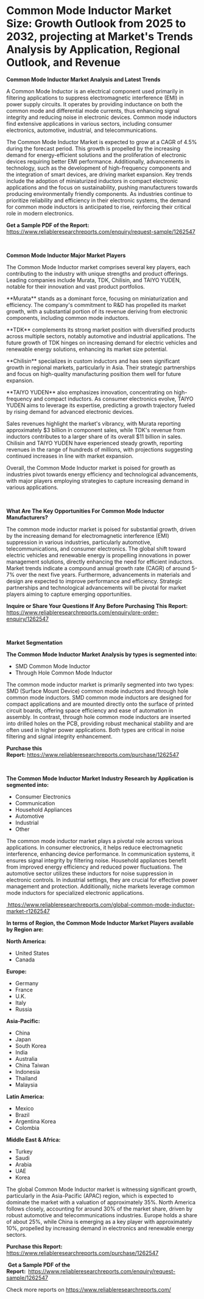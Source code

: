 <p><h1>Common Mode Inductor Market Size: Growth Outlook from 2025 to 2032, projecting at Market's Trends Analysis by Application, Regional Outlook, and Revenue</h1></p><p><strong>Common Mode Inductor Market Analysis and Latest Trends</strong></p>
<p><p>A Common Mode Inductor is an electrical component used primarily in filtering applications to suppress electromagnetic interference (EMI) in power supply circuits. It operates by providing inductance on both the common mode and differential mode currents, thus enhancing signal integrity and reducing noise in electronic devices. Common mode inductors find extensive applications in various sectors, including consumer electronics, automotive, industrial, and telecommunications.</p><p>The Common Mode Inductor Market is expected to grow at a CAGR of 4.5% during the forecast period. This growth is propelled by the increasing demand for energy-efficient solutions and the proliferation of electronic devices requiring better EMI performance. Additionally, advancements in technology, such as the development of high-frequency components and the integration of smart devices, are driving market expansion. Key trends include the adoption of miniaturized inductors in compact electronic applications and the focus on sustainability, pushing manufacturers towards producing environmentally friendly components. As industries continue to prioritize reliability and efficiency in their electronic systems, the demand for common mode inductors is anticipated to rise, reinforcing their critical role in modern electronics.</p></p>
<p><strong>Get a Sample PDF of the Report:&nbsp;</strong> <a href="https://www.reliableresearchreports.com/enquiry/request-sample/1262547?utm_campaign=2487&utm_medium=2&utm_source=Github&utm_content=ia&utm_term=06042025&utm_id=common-mode-inductor">https://www.reliableresearchreports.com/enquiry/request-sample/1262547</a></p>
<p>&nbsp;</p>
<p><strong>Common Mode Inductor Major Market Players</strong></p>
<p><p>The Common Mode Inductor market comprises several key players, each contributing to the industry with unique strengths and product offerings. Leading companies include Murata, TDK, Chilisin, and TAIYO YUDEN, notable for their innovation and vast product portfolios.</p><p>**Murata** stands as a dominant force, focusing on miniaturization and efficiency. The company's commitment to R&D has propelled its market growth, with a substantial portion of its revenue deriving from electronic components, including common mode inductors. </p><p>**TDK** complements its strong market position with diversified products across multiple sectors, notably automotive and industrial applications. The future growth of TDK hinges on increasing demand for electric vehicles and renewable energy solutions, enhancing its market size potential.</p><p>**Chilisin** specializes in custom inductors and has seen significant growth in regional markets, particularly in Asia. Their strategic partnerships and focus on high-quality manufacturing position them well for future expansion.</p><p>**TAIYO YUDEN** also emphasizes innovation, concentrating on high-frequency and compact inductors. As consumer electronics evolve, TAIYO YUDEN aims to leverage its expertise, predicting a growth trajectory fueled by rising demand for advanced electronic devices.</p><p>Sales revenues highlight the market's vibrancy, with Murata reporting approximately $3 billion in component sales, while TDK's revenue from inductors contributes to a larger share of its overall $11 billion in sales. Chilisin and TAIYO YUDEN have experienced steady growth, reporting revenues in the range of hundreds of millions, with projections suggesting continued increases in line with market expansion.</p><p>Overall, the Common Mode Inductor market is poised for growth as industries pivot towards energy efficiency and technological advancements, with major players employing strategies to capture increasing demand in various applications.</p></p>
<p>&nbsp;</p>
<p><strong>What Are The Key Opportunities For Common Mode Inductor Manufacturers?</strong></p>
<p><p>The common mode inductor market is poised for substantial growth, driven by the increasing demand for electromagnetic interference (EMI) suppression in various industries, particularly automotive, telecommunications, and consumer electronics. The global shift toward electric vehicles and renewable energy is propelling innovations in power management solutions, directly enhancing the need for efficient inductors. Market trends indicate a compound annual growth rate (CAGR) of around 5-7% over the next five years. Furthermore, advancements in materials and design are expected to improve performance and efficiency. Strategic partnerships and technological advancements will be pivotal for market players aiming to capture emerging opportunities.</p></p>
<p><strong>Inquire or Share Your Questions If Any Before Purchasing This Report:</strong> <a href="https://www.reliableresearchreports.com/enquiry/pre-order-enquiry/1262547?utm_campaign=2487&utm_medium=2&utm_source=Github&utm_content=ia&utm_term=06042025&utm_id=common-mode-inductor">https://www.reliableresearchreports.com/enquiry/pre-order-enquiry/1262547</a></p>
<p>&nbsp;</p>
<p><strong>Market Segmentation</strong></p>
<p><strong>The Common Mode Inductor Market Analysis by types is segmented into:</strong></p>
<p><ul><li>SMD Common Mode Inductor</li><li>Through Hole Common Mode Inductor</li></ul></p>
<p><p>The common mode inductor market is primarily segmented into two types: SMD (Surface Mount Device) common mode inductors and through hole common mode inductors. SMD common mode inductors are designed for compact applications and are mounted directly onto the surface of printed circuit boards, offering space efficiency and ease of automation in assembly. In contrast, through hole common mode inductors are inserted into drilled holes on the PCB, providing robust mechanical stability and are often used in higher power applications. Both types are critical in noise filtering and signal integrity enhancement.</p></p>
<p><strong>Purchase this Report:&nbsp;</strong><a href="https://www.reliableresearchreports.com/purchase/1262547?utm_campaign=2487&utm_medium=2&utm_source=Github&utm_content=ia&utm_term=06042025&utm_id=common-mode-inductor">https://www.reliableresearchreports.com/purchase/1262547</a></p>
<p>&nbsp;</p>
<p><strong>The Common Mode Inductor Market Industry Research by Application is segmented into:</strong></p>
<p><ul><li>Consumer Electronics</li><li>Communication</li><li>Household Appliances</li><li>Automotive</li><li>Industrial</li><li>Other</li></ul></p>
<p><p>The common mode inductor market plays a pivotal role across various applications. In consumer electronics, it helps reduce electromagnetic interference, enhancing device performance. In communication systems, it ensures signal integrity by filtering noise. Household appliances benefit from improved energy efficiency and reduced power fluctuations. The automotive sector utilizes these inductors for noise suppression in electronic controls. In industrial settings, they are crucial for effective power management and protection. Additionally, niche markets leverage common mode inductors for specialized electronic applications.</p></p>
<p><a href="https://www.reliableresearchreports.com/global-common-mode-inductor-market-r1262547?utm_campaign=2487&utm_medium=2&utm_source=Github&utm_content=ia&utm_term=06042025&utm_id=common-mode-inductor">&nbsp;https://www.reliableresearchreports.com/global-common-mode-inductor-market-r1262547</a></p>
<p><strong>In terms of Region, the Common Mode Inductor Market Players available by Region are:</strong></p>
<p>
    <p> <strong> North America: </strong>
        <ul>
            <li>United States</li>
            <li>Canada</li>
        </ul>
        </p> 
    <p> <strong> Europe: </strong>
        <ul>
            <li>Germany</li>
            <li>France</li>
            <li>U.K.</li>
            <li>Italy</li>
            <li>Russia</li>
        </ul>
        </p> 
    <p> <strong> Asia-Pacific: </strong>
        <ul>
            <li>China</li>
            <li>Japan</li>
            <li>South Korea</li>
            <li>India</li>
            <li>Australia</li>
            <li>China Taiwan</li>
            <li>Indonesia</li>
            <li>Thailand</li>
            <li>Malaysia</li>
        </ul>
        </p> 
    <p> <strong> Latin America: </strong>
        <ul>
            <li>Mexico</li>
            <li>Brazil</li>
            <li>Argentina Korea</li>
            <li>Colombia</li>
        </ul>
        </p> 
    <p> <strong> Middle East & Africa: </strong>
        <ul>
            <li>Turkey</li>
            <li>Saudi</li>
            <li>Arabia</li>
            <li>UAE</li>
            <li>Korea</li>
        </ul>
    </p>
    </p>
<p><p>The global Common Mode Inductor market is witnessing significant growth, particularly in the Asia-Pacific (APAC) region, which is expected to dominate the market with a valuation of approximately 35%. North America follows closely, accounting for around 30% of the market share, driven by robust automotive and telecommunications industries. Europe holds a share of about 25%, while China is emerging as a key player with approximately 10%, propelled by increasing demand in electronics and renewable energy sectors.</p></p>
<p><strong>Purchase this Report: </strong><a href="https://www.reliableresearchreports.com/purchase/1262547?utm_campaign=2487&utm_medium=2&utm_source=Github&utm_content=ia&utm_term=06042025&utm_id=common-mode-inductor">https://www.reliableresearchreports.com/purchase/1262547</a></p>
<p>&nbsp;<strong>Get a Sample PDF of the Report:&nbsp;&nbsp;</strong><a href="https://www.reliableresearchreports.com/enquiry/request-sample/1262547?utm_campaign=2487&utm_medium=2&utm_source=Github&utm_content=ia&utm_term=06042025&utm_id=common-mode-inductor">https://www.reliableresearchreports.com/enquiry/request-sample/1262547</a></p>
<p><strong></strong></p>
<p>Check more reports on <a href="https://www.reliableresearchreports.com/?utm_campaign=2487&utm_medium=2&utm_source=Github&utm_content=ia&utm_term=06042025&utm_id=common-mode-inductor">https://www.reliableresearchreports.com/</a></p>